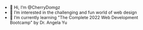 - 👋 Hi, I’m @CherryDomgz
- 👀 I’m interested in the challenging and fun world of web design
- 🌱 I’m currently learning "The Complete 2022 Web Development Bootcamp" by Dr. Angela Yu

<!---
CherryDominguez/CherryDominguez is a ✨ special ✨ repository because its `README.md` (this file) appears on your GitHub profile.
You can click the Preview link to take a look at your changes.
--->
